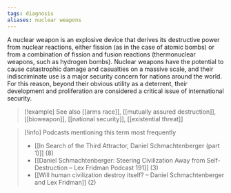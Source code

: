 ```yaml
---
tags: diagnosis
aliases: nuclear weapons
---
```


A nuclear weapon is an explosive device that derives its destructive power from nuclear reactions, either fission (as in the case of atomic bombs) or from a combination of fission and fusion reactions (thermonuclear weapons, such as hydrogen bombs). Nuclear weapons have the potential to cause catastrophic damage and casualties on a massive scale, and their indiscriminate use is a major security concern for nations around the world. For this reason, beyond their obvious utility as a deterrent, their development and proliferation are considered a critical issue of international security.

> [!example] See also
> [[arms race]], [[mutually assured destruction]], [[bioweapon]], [[national security]], [[existential threat]]

> [!info] Podcasts mentioning this term most frequently
> * [[In Search of the Third Attractor, Daniel Schmachtenberger (part 1)]] (8)
> * [[Daniel Schmachtenberger: Steering Civilization Away from Self-Destruction – Lex Fridman Podcast 191]] (3)
> * [[Will human civilization destroy itself? – Daniel Schmachtenberger and Lex Fridman]] (2)